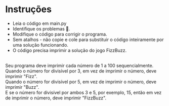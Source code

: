 # Instruções

* Leia o código em main.py
* Identifique os problemas 🐞.
* Modifique o código para corrigir o programa.
* Sem atalhos - não copie e cole para substituir o código inteiramente por uma solução funcionando.
* O código precisa imprimir a solução do jogo FizzBuzz.

<br/>
Seu programa deve imprimir cada número de 1 a 100 sequencialmente.
<br/>
Quando o número for divisível por 3, em vez de imprimir o número, deve imprimir "Fizz".
<br/>
Quando o número for divisível por 5, em vez de imprimir o número, deve imprimir "Buzz".
<br/>
E se o número for divisível por ambos 3 e 5, por exemplo, 15, então em vez de imprimir o número, deve imprimir "FizzBuzz".

